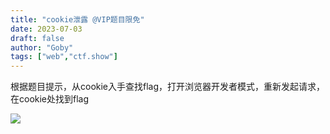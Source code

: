 ```yaml
---
title: "cookie泄露 @VIP题目限免"
date: 2023-07-03
draft: false
author: "Goby"
tags: ["web","ctf.show"]
---
```


 根据题目提示，从cookie入手查找flag，打开浏览器开发者模式，重新发起请求，在cookie处找到flag

![](/ctf.show/939/1.webp)

